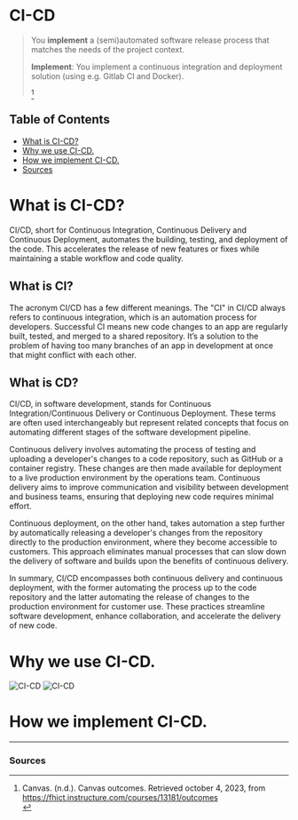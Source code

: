 # **CI-CD**
>You **implement** a (semi)automated software release process that matches the needs of the project context.
>
>**Implement**: You implement a continuous integration and deployment solution (using e.g. Gitlab CI and Docker).
>
>[^1]

## **Table of Contents**
- [What is CI-CD?](#what-is-ci-cd)
- [Why we use CI-CD.](#why-we-use-ci-cd)
- [How we implement CI-CD.](#how-we-implement-ci-cd)
- [Sources](#sources)

# **What is CI-CD?**
CI/CD, short for Continuous Integration, Continuous Delivery and Continuous Deployment, automates the building, testing, and deployment of the code. This accelerates the release of new features or fixes while maintaining a stable workflow and code quality.

## **What is CI?**
The acronym CI/CD has a few different meanings. The "CI" in CI/CD always refers to continuous integration, which is an automation process for developers. Successful CI means new code changes to an app are regularly built, tested, and merged to a shared repository. It’s a solution to the problem of having too many branches of an app in development at once that might conflict with each other.

## **What is CD?**
CI/CD, in software development, stands for Continuous Integration/Continuous Delivery or Continuous Deployment. These terms are often used interchangeably but represent related concepts that focus on automating different stages of the software development pipeline.

Continuous delivery involves automating the process of testing and uploading a developer's changes to a code repository, such as GitHub or a container registry. These changes are then made available for deployment to a live production environment by the operations team. Continuous delivery aims to improve communication and visibility between development and business teams, ensuring that deploying new code requires minimal effort.

Continuous deployment, on the other hand, takes automation a step further by automatically releasing a developer's changes from the repository directly to the production environment, where they become accessible to customers. This approach eliminates manual processes that can slow down the delivery of software and builds upon the benefits of continuous delivery.

In summary, CI/CD encompasses both continuous delivery and continuous deployment, with the former automating the process up to the code repository and the latter automating the release of changes to the production environment for customer use. These practices streamline software development, enhance collaboration, and accelerate the delivery of new code.

# **Why we use CI-CD.**
![CI-CD](https://github.com/Know-Hows/S3-Portfolio/assets/58418773/c628fc7a-cf3c-454d-9782-f26210c4fb05)
![CI-CD](https://github.com/Know-Hows/S3-Portfolio/assets/58418773/c562777a-d7ab-446d-8541-bf446485bb8e)


# **How we implement CI-CD.**


--------------------
### **Sources**
[^1]: Canvas. (n.d.). Canvas outcomes. Retrieved october 4, 2023, from https://fhict.instructure.com/courses/13181/outcomes<br>
[^2]: Red Hat. (2022, May 11). What is CI/CD? Retrieved october 5, 2023, from https://www.redhat.com/en/topics/devops/what-is-ci-cd?pfe-x1m7zato6=products
